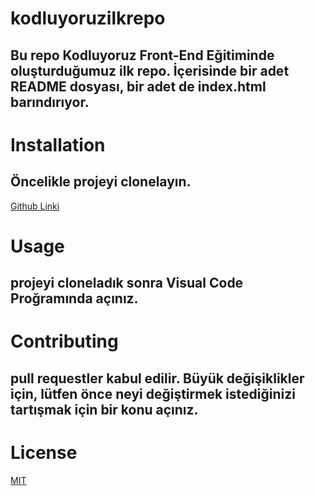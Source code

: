 # kodluyoruzilkrepo
## Bu repo Kodluyoruz Front-End Eğitiminde oluşturduğumuz ilk repo. İçerisinde bir adet README dosyası, bir adet de index.html barındırıyor.

# Installation
## Öncelikle projeyi clonelayın.

[Github Linki](https://github.com/ensadsz/kodluyoruzilkrepo.git)

# Usage
## projeyi cloneladık sonra Visual Code Proğramında açınız.

# Contributing
## pull requestler kabul edilir. Büyük değişiklikler için, lütfen önce neyi değiştirmek istediğinizi tartışmak için bir konu açınız.

# License

[MIT](https://choosealicense.com/)
